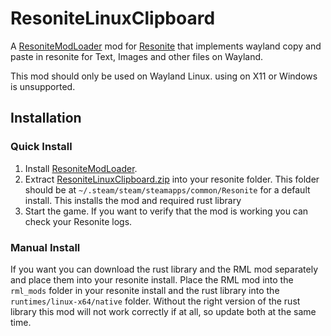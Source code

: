 # ResoniteLinuxClipboard

A [ResoniteModLoader](https://github.com/resonite-modding-group/ResoniteModLoader) mod for [Resonite](https://resonite.com/) that implements wayland copy and paste in resonite for Text, Images and other files on Wayland.

This mod should only be used on Wayland Linux. using on X11 or Windows is unsupported.

## Installation
### Quick Install
1. Install [ResoniteModLoader](https://github.com/resonite-modding-group/ResoniteModLoader).
1. Extract [ResoniteLinuxClipboard.zip](https://github.com/GrandtheUK/ResoniteLinuxClipboard/releases/latest/download/ResoniteLinuxClipboard.zip) into your resonite folder. This folder should be at `~/.steam/steam/steamapps/common/Resonite` for a default install. This installs the mod and required rust library
1. Start the game. If you want to verify that the mod is working you can check your Resonite logs.

### Manual Install
If you want you can download the rust library and the RML mod separately and place them into your resonite install. Place the RML mod into the `rml_mods` folder in your resonite install and the rust library into the `runtimes/linux-x64/native` folder. Without the right version of the rust library this mod will not work correctly if at all, so update both at the same time.